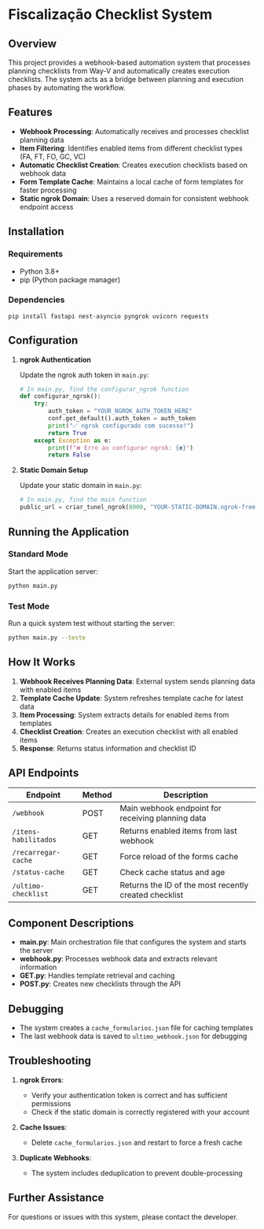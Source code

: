 # Fiscalização Checklist System

## Overview

This project provides a webhook-based automation system that processes planning checklists from Way-V and automatically creates execution checklists. The system acts as a bridge between planning and execution phases by automating the workflow.


## Features

- **Webhook Processing**: Automatically receives and processes checklist planning data
- **Item Filtering**: Identifies enabled items from different checklist types (FA, FT, FO, GC, VC)
- **Automatic Checklist Creation**: Creates execution checklists based on webhook data
- **Form Template Cache**: Maintains a local cache of form templates for faster processing
- **Static ngrok Domain**: Uses a reserved domain for consistent webhook endpoint access

## Installation

### Requirements

- Python 3.8+
- pip (Python package manager)

### Dependencies

```
pip install fastapi nest-asyncio pyngrok uvicorn requests
```

## Configuration

1. **ngrok Authentication**

   Update the ngrok auth token in `main.py`:

   ```python
   # In main.py, find the configurar_ngrok function
   def configurar_ngrok():
       try:
           auth_token = "YOUR_NGROK_AUTH_TOKEN_HERE"
           conf.get_default().auth_token = auth_token
           print("✅ ngrok configurado com sucesso!")
           return True
       except Exception as e:
           print(f"❌ Erro ao configurar ngrok: {e}")
           return False
   ```

2. **Static Domain Setup**

   Update your static domain in `main.py`:

   ```python
   # In main.py, find the main function
   public_url = criar_tunel_ngrok(8000, "YOUR-STATIC-DOMAIN.ngrok-free.app")
   ```

## Running the Application

### Standard Mode

Start the application server:

```bash
python main.py
```

### Test Mode

Run a quick system test without starting the server:

```bash
python main.py --teste
```

## How It Works

1. **Webhook Receives Planning Data**: External system sends planning data with enabled items
2. **Template Cache Update**: System refreshes template cache for latest data
3. **Item Processing**: System extracts details for enabled items from templates
4. **Checklist Creation**: Creates an execution checklist with all enabled items
5. **Response**: Returns status information and checklist ID

## API Endpoints

| Endpoint | Method | Description |
|----------|--------|-------------|
| `/webhook` | POST | Main webhook endpoint for receiving planning data |
| `/itens-habilitados` | GET | Returns enabled items from last webhook |
| `/recarregar-cache` | GET | Force reload of the forms cache |
| `/status-cache` | GET | Check cache status and age |
| `/ultimo-checklist` | GET | Returns the ID of the most recently created checklist |

## Component Descriptions

- **main.py**: Main orchestration file that configures the system and starts the server
- **webhook.py**: Processes webhook data and extracts relevant information
- **GET.py**: Handles template retrieval and caching
- **POST.py**: Creates new checklists through the API

## Debugging

- The system creates a `cache_formularios.json` file for caching templates
- The last webhook data is saved to `ultimo_webhook.json` for debugging

## Troubleshooting

1. **ngrok Errors**: 
   - Verify your authentication token is correct and has sufficient permissions
   - Check if the static domain is correctly registered with your account

2. **Cache Issues**:
   - Delete `cache_formularios.json` and restart to force a fresh cache

3. **Duplicate Webhooks**:
   - The system includes deduplication to prevent double-processing

## Further Assistance

For questions or issues with this system, please contact the developer.
